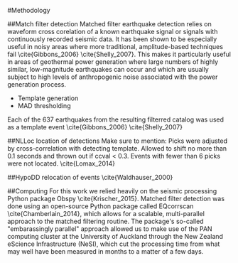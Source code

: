#Methodology

##Match filter detection
Matched filter earthquake detection relies on waveform cross corelation of a known earthquake signal or signals with continuously recorded seismic data. It has been shown to be especially useful in noisy areas where more traditional, amplitude-based techniques fail \cite{Gibbons_2006} \cite{Shelly_2007}. This makes it particularly useful in areas of geothermal power generation where large numbers of highly similar, low-magnitude earthquakes can occur and which are usually subject to high levels of anthropogenic noise associated with the power generation process.

* Template generation
* MAD thresholding

Each of the 637 earthquakes from the resulting filterred catalog was used as a template event 
\cite{Gibbons_2006}
\cite{Shelly_2007}

##NLLoc location of detections
Make sure to mention: Picks were adjusted by cross-correlation with detecting template. Allowed to shift no more than 0.1 seconds and thrown out if ccval < 0.3. Events with fewer than 6 picks were not located. \cite{Lomax_2014}

##HypoDD relocation of events
\cite{Waldhauser_2000}

##Computing
For this work we relied heavily on the seismic processing Python package Obspy \cite{Krischer_2015}. Matched filter detection was done using an open-source Python package called EQcorrscan \cite{Chamberlain_2014}, which allows for a scalable, multi-parallel approach to the matched filtering routine. The package's so-called "embarassingly parallel" approach allowed us to make use of the PAN computing cluster at the University of Auckland through the New Zealand eScience Infrastructure (NeSI), which cut the processing time from what may well have been measured in months to a matter of a few days.
